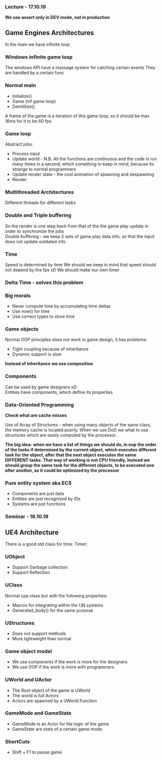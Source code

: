 ### Lecture - 17.10.19

**We use assert only in DEV mode, not in production**

## Game Engines Architectures

In the main we have infinite loop  

### Windows infinite game loop
The windows API have a massage system for catching certain events
They are handled by a certain func

### Normal main
* Initialize()
* Game (inf game loop)
* Deinitilize()

A frame of the game is a iteration of this game loop, so it should be max
16ms for it to be 60 fps

### Game loop
Abstract jobs:
* Process input
* Update world - N.B. All the functions are continuous and the code is run many
times in a second, which something to keep in mind, because its strange to
normal programmers
* Update render state - the cool animation of spawning and despawning
* Render

### Multithreaded Architectures
Different threads for different tasks

### Double and Triple buffering
So the render is one step back from that of the the game play update in order
to synchronize the jobs  
Double buffering - we keep 2 sets of game play data info, so that the input does
not update outdated info

### Time
Speed is determined by time
We should we keep in mind that speed should not depend by the fps xD
We should make our own timer

### Delta Time - solves this problem

### Big morals
* Never compute time by accumulating time deltas
* Use now() for time
* Use correct types to store time

### Game objects
Normal OOP principles does not work in game design, it has problems:  
* Tight coupling because of inheritance
* Dynamic support is slow

**Instead of inheritance we use composition**

### Components
Can be used by game designers xD  
Entities have components, which define its properties

### Data-Oriented Programming

**Check what are cache misses**

Use of Array of Structures - when using many objects of the same class, the
memory cache is located poorly. When we use DoD we what to use structures
which are easily computed by the processor.

**The big idea: when we have a list of things we should do, in oop the order
of the tasks if determined by the current object, which executes different task
for the object, after that the next object executes the same DIFFERENT tasks.
That way of working is not CPU friendly. Instead we should group the same task
for the different objects, to be executed one after another, so it could be
optimized by the processor**

### Pure entity system aka ECS
* Components are just data
* Entities are just recognized by IDs
* Systems are just functions

### Seminar - 18.10.19

## UE4 Architecture

There is a good std class for time: Timer;

### UObject
* Support Garbage collection
* Support Reflection

### UClass
Normal cpp class but with the following properties:
* Macros for integrating within the UN systems
* Generated_body() for the same purpose

### UStructures
* Does not support methods
* More lightweight than normal

### Game object model
* We use components if the work is more for the designers
* We use OOP if the work is more with programmers

### UWorld and UActor
* The Root object of the game is UWorld
* The world is full Actors
* Actors are spawned by a UWorld Function

### GameMode and GameState
* GameMode is an Actor for the logic of the game
* GameState are stats of a certain game mode

### ShortCuts
* Shift + F1 to pause game  